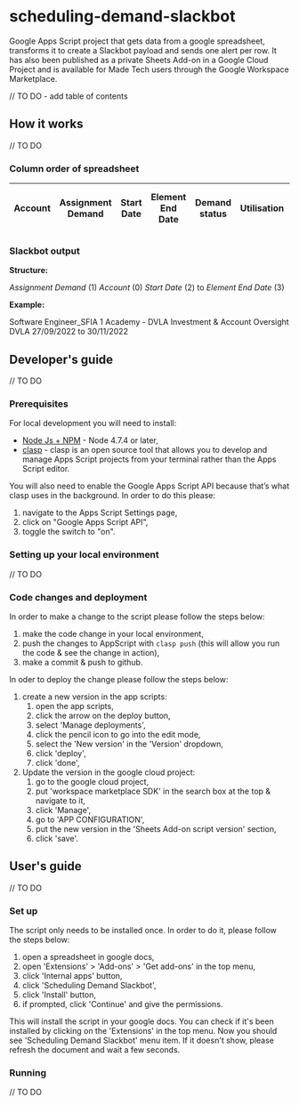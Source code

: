 # scheduling-demand-slackbot

Google Apps Script project that gets data from a google spreadsheet, transforms it to create a Slackbot payload and sends one alert per row. It has also been published as a private Sheets Add-on in a Google Cloud Project and is available for Made Tech users through the Google Workspace Marketplace.

// TO DO - add table of contents

## How it works
// TO DO

### Column order of spreadsheet

| Account | Assignment Demand | Start Date | Element End Date | Demand status | Utilisation | Demand status - Further information |
| ----------- | ----------- | ----------- | ----------- | ----------- | ----------- | ----------- |

### Slackbot output

**Structure:**

*Assignment Demand* (1)
*Account* (0) *Start Date* (2) to *Element End Date* (3)

**Example:**

Software Engineer_SFIA 1 Academy - DVLA Investment & Account Oversight
DVLA  27/09/2022 to 30/11/2022

## Developer's guide
// TO DO
### Prerequisites
For local development you will need to install:

* [Node Js + NPM](https://nodejs.org/en/download/) - Node 4.7.4 or later,
* [clasp](https://developers.google.com/apps-script/guides/clasp) - clasp is an open source tool that allows you to develop and manage Apps Script projects from your terminal rather than the Apps Script editor.

You will also need to enable the Google Apps Script API because that’s what clasp uses in the background. In order to do this please:
1. navigate to the Apps Script Settings page,
2. click on "Google Apps Script API",
3. toggle the switch to "on".

### Setting up your local environment
// TO DO

### Code changes and deployment
In order to make a change to the script please follow the steps below:
1. make the code change in your local environment,
2. push the changes to AppScript with `clasp push` (this will allow you run the code & see the change in action),
3. make a commit & push to github.

In oder to deploy the change please follow the steps below:
1. create a new version in the app scripts:
   1. open the app scripts,
   2. click the arrow on the deploy button,
   3. select 'Manage deployments',
   4. click the pencil icon to go into the edit mode,
   5. select the 'New version' in the 'Version' dropdown,
   6. click 'deploy',
   7. click 'done',
2. Update the version in the google cloud project:
   1. go to the google cloud project,
   2. put 'workspace marketplace SDK' in the search box at the top & navigate to it,
   3. click 'Manage',
   4. go to 'APP CONFIGURATION',
   5. put the new version in the 'Sheets Add-on script version' section,
   6. click 'save'.

## User's guide
// TO DO

### Set up
The script only needs to be installed once. In order to do it, please follow the steps below:
1. open a spreadsheet in google docs,
2. open 'Extensions' > 'Add-ons' > 'Get add-ons' in the top menu,
3. click 'Internal apps' button,
4. click 'Scheduling Demand Slackbot',
5. click 'Install' button,
6. if prompted, click 'Continue' and give the permissions.

This will install the script in your google docs. You can check if it's been installed by clicking on the 'Extensions' in the top menu. Now you should see 'Scheduling Demand Slackbot' menu item. If it doesn't show, please refresh the document and wait a few seconds.

### Running
// TO DO